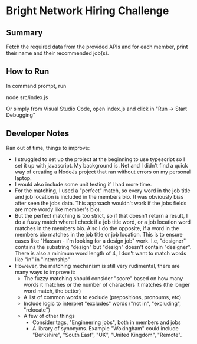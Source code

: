 # Bright Network Hiring Challenge 

## Summary

Fetch the required data from the provided APIs and for each member, print their name and their recommended job(s).

## How to Run

In command prompt, run

node src/index.js

Or simply from Visual Studio Code, open index.js and click in "Run -> Start Debugging"

## Developer Notes

Ran out of time, things to improve:

- I struggled to set up the project at the beginning to use typescript so I set it up with javascript. My background is .Net and I didn't find a quick way of creating a NodeJs project that ran without errors on my personal laptop.
- I would also include some unit testing if I had more time.
- For the matching, I used a "perfect" match, so every word in the job title and job location is included in the members bio. (I was obviously bias after seen the jobs data. This approach wouldn't work if the jobs fields are more wordy like member's bio).
- But the perfect matching is too strict, so if that doesn't return a result, I do a fuzzy match where I check if a job title word, or a job location word matches in the members bio.
Also I do the opposite, if a word in the members bio matches in the job title or job location. 
This is to ensure cases like "Hassan - I'm looking for a design job" work. I.e, "designer" contains the substring "design" but "design" doesn't contain "designer". There is also a minimum word length of 4, I don't want to match words like "in" in "internship"
- However, the matching mechanism is still very rudimental, there are many ways to improve it:
   - The fuzzy matching should consider "score" based on how many words it matches or the number of characters it matches (the longer word match, the better)
   - A list of common words to exclude (prepositions, pronoums, etc)
   - Include logic to interpret "excludes" words ("not in", "excluding", "relocate")
   - A few of other things
     - Consider tags, "Engineering jobs", both in members and jobs
     - A library of synonyms. Example "Wokingham" could include "Berkshire", "South East", "UK", "United Kingdom", "Remote".
